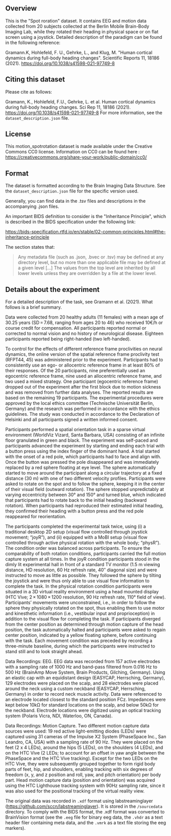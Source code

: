 Overview
--------
This is the "Spot roration" dataset.
It contains EEG and motion data collected from 20 subjects
collected at the Berlin Mobile Brain-Body Imaging Lab,
while they rotated their heading in physical space or on flat screen using a joystick.
Detailed description of the paradigm can be found in the following reference:

Gramann.K, Hohlefeld, F. U., Gehrke, L., and Klug, M. 
"Human cortical dynamics during full-body heading changes".
Scientific Reports 11, 18186 (2021). 
https://doi.org/10.1038/s41598-021-97749-8



Citing this dataset
-------------------
Please cite as follows:

Gramann, K., Hohlefeld, F.U., Gehrke, L. et al. Human cortical dynamics during full-body heading changes. Sci Rep 11, 18186 (2021). https://doi.org/10.1038/s41598-021-97749-8
For more information, see the `dataset_description.json` file.


License
-------
This motion_spotrotation dataset is made available under the Creative Commons CC0 license. 
Information on CC0 can be found here : https://creativecommons.org/share-your-work/public-domain/cc0/


Format
------
The dataset is formatted according to the Brain Imaging Data Structure. See the
`dataset_description.json` file for the specific version used.

Generally, you can find data in the .tsv files and descriptions in the
accompanying .json files.

An important BIDS definition to consider is the "Inheritance Principle", which
is described in the BIDS specification under the following link:

https://bids-specification.rtfd.io/en/stable/02-common-principles.html#the-inheritance-principle

The section states that:

> Any metadata file (such as .json, .bvec or .tsv) may be defined at any directory level,
> but no more than one applicable file may be defined at a given level [...]
> The values from the top level are inherited by all lower levels unless
> they are overridden by a file at the lower level.


Details about the experiment
----------------------------
For a detailed description of the task, see Gramann et al. (2021).
What follows is a brief summary.

Data were collected from 20 healthy adults (11 females) with a mean age of 30.25 years 
(SD = 7.68, ranging from ages 20 to 46) who received 10€/h or course credit for compensation. 
All participants reported normal or corrected to normal vision and no history of neurological disease. 
Eighteen participants reported being right-handed (two left-handed). 

To control for the effects of different reference frame proclivities on neural dynamics, 
the online version of the spatial reference frame proclivity test (RFPT44, 45) 
was administered prior to the experiment. 
Participants had to consistently use an ego- or allocentric reference frame 
in at least 80% of their responses. 
Of the 20 participants, nine preferentially used an egocentric reference frame, 
nine used an allocentric reference frame, and two used a mixed strategy. 
One participant (egocentric reference frame) dropped out of the experiment 
after the first block due to motion sickness and was removed from further data analyses. 
The reported results are based on the remaining 19 participants. 
The experimental procedures were approved by the local ethics committee 
(Technische Universität Berlin, Germany) 
and the research was performed in accordance with the ethics guidelines. 
The study was conducted in accordance to the Declaration of Helsinki 
and all participants signed a written informed consent. 

Participants performed a spatial orientation task in a sparse virtual environment 
(WorldViz Vizard, Santa Barbara, USA) consisting of an infinite floor granulated in green and black.
The experiment was self-paced and participants advanced the experiment 
by starting and ending each trial with a button press using the index finger of the dominant hand.
A trial started with the onset of a red pole, which participants had to face and align with.
Once the button was pressed the pole disappeared 
and was immediately replaced by a red sphere floating at eye level. 
The sphere automatically started to move around the participant 
along a circular trajectory at a fixed distance (30 m) 
with one of two different velocity profiles. 
Participants were asked to rotate on the spot and to follow the sphere, 
keeping it in the center of their visual field (outward rotation). 
The sphere stopped unpredictably at varying eccentricity between 30° and 150° and turned blue, 
which indicated that participants had to rotate back to the initial heading (backward rotation). 
When participants had reproduced their estimated initial heading, 
they confirmed their heading with a button press and the red pole reappeared for reorientation.

The participants completed the experimental task twice, 
using (i) a traditional desktop 2D setup (visual flow controlled through joystick movement; “joyR”), 
and (ii) equipped with a MoBI setup 
(visual flow controlled through active physical rotation with the whole body; “physR”). 
The condition order was balanced across participants. 
To ensure the comparability of both rotation conditions, 
participants carried the full motion capture system at all times. 
In the joyR condition participants stood in the dimly lit experimental hall in front of a standard TV monitor 
(1.5 m viewing distance, HD resolution, 60 Hz refresh rate, 40″ diagonal size) 
and were instructed to move as little as possible. 
They followed the sphere by tilting the joystick 
and were thus only able to use visual flow information to complete the task. 
In the physical rotation condition participants were situated in a 3D virtual reality environment 
using a head mounted display (HTC Vive; 2 × 1080 × 1200 resolution, 90 Hz refresh rate, 110° field of view). 
Participants’ movements were unconstrained, 
i.e., in order to follow the sphere they physically rotated on the spot, 
thus enabling them to use motor and kinesthetic information (i.e., vestibular input and proprioception) 
in addition to the visual flow for completing the task. 
If participants diverged from the center position as determined through motion capture of the head position, 
the task automatically halted and participants were asked to regain center position, 
indicated by a yellow floating sphere, before continuing with the task. 
Each movement condition was preceded by recording a three-minute baseline, 
during which the participants were instructed to stand still and to look straight ahead.

Data Recordings: EEG. 
EEG data was recorded from 157 active electrodes with a sampling rate of 1000 Hz 
and band-pass filtered from 0.016 Hz to 500 Hz (BrainAmp Move System, Brain Products, Gilching, Germany). 
Using an elastic cap with an equidistant design (EASYCAP, Herrsching, Germany), 
129 electrodes were placed on the scalp, and 28 electrodes were placed around the neck 
using a custom neckband (EASYCAP, Herrsching, Germany) in order to record neck muscle activity. 
Data were referenced to an electrode located closest to the standard position FCz. 
Impedances were kept below 10kΩ for standard locations on the scalp, and below 50kΩ for the neckband. 
Electrode locations were digitized using an optical tracking system (Polaris Vicra, NDI, Waterloo, ON, Canada).

Data Recordings: Motion Capture. 
Two different motion capture data sources were used: 19 red active light-emitting diodes (LEDs) were captured 
using 31 cameras of the Impulse X2 System (PhaseSpace Inc., San Leandro, CA, USA) with a sampling rate of 90 Hz. 
They were placed on the feet (2 x 4 LEDs), around the hips (5 LEDs), on the shoulders (4 LEDs), 
and on the HTC Vive (2 LEDs; to account for an offset in yaw angle between the PhaseSpace and the HTC Vive tracking). 
Except for the two LEDs on the HTC Vive, they were subsequently grouped together 
to form rigid body parts of feet, hip, and shoulders, enabling tracking with 
six degrees of freedom (x, y, and z position and roll, yaw, and pitch orientation) per body part. 
Head motion capture data (position and orientation) was acquired using the HTC Lighthouse tracking system 
with 90Hz sampling rate, since it was also used for the positional tracking of the virtual reality view. 

The original data was recorded in `.xdf` format using labstreaminglayer
(https://github.com/sccn/labstreaminglayer). It is stored in the `/sourcedata`
directory. To comply with the BIDS format, the .xdf format was converted to
BrainVision format (see the `.eeg` file for binary eeg data, the `.vhdr` as a
text header filer containing meta data, and the `.vmrk` as a text file storing
the eeg markers).


